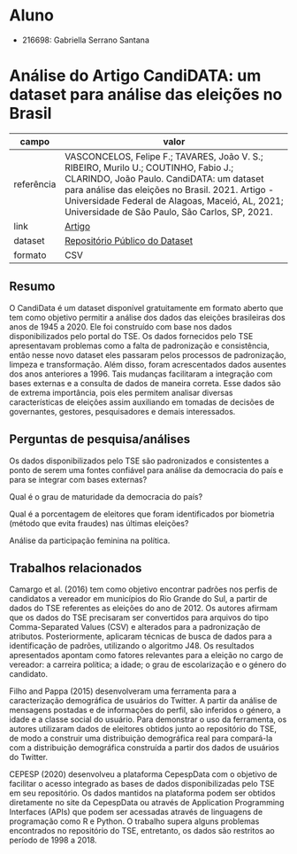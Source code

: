 # Aluno
* 216698: Gabriella Serrano Santana

# Análise do Artigo CandiDATA: um dataset para análise das eleições no Brasil

| campo | valor |
|------------|----------------------------------------|
| referência | VASCONCELOS, Felipe F.; TAVARES, João V. S.; RIBEIRO, Murilo U.; COUTINHO,  Fabio J.; CLARINDO, João Paulo. CandiDATA: um dataset para análise das eleições no Brasil. 2021. Artigo - Universidade Federal de Alagoas, Maceió, AL, 2021; Universidade de São Paulo, São Carlos, SP, 2021. |
| link       | [Artigo](https://drive.google.com/file/d/10hh-MLRk9omaGwdormsXwQa7O7XHXFhT/view) |
| dataset | [Repositório Público do Dataset](https://github.com/felipeVsc/CandiDATA) |
| formato | CSV |

## Resumo

O CandiData é um dataset disponível gratuitamente em formato aberto que tem como objetivo permitir a análise dos dados das eleições brasileiras dos anos de 1945 a 2020. Ele foi construído  com base nos dados disponibilizados pelo portal do TSE. Os dados fornecidos pelo TSE apresentavam problemas como a falta de padronização e consistência, então nesse novo dataset eles passaram pelos processos de padronização, limpeza e transformação. Além disso, foram acrescentados dados ausentes dos anos anteriores a 1996. Tais mudanças facilitaram a integração com bases externas e a consulta de dados de maneira correta.
Esse dados são de extrema importância, pois eles permitem analisar diversas características de eleições assim auxiliando em tomadas de decisões de governantes, gestores, pesquisadores e demais interessados.

## Perguntas de pesquisa/análises

Os dados disponibilizados pelo TSE são padronizados e consistentes a ponto de serem uma fontes confiável para análise da democracia do país e para se integrar com bases externas?

Qual é o grau de maturidade da democracia do país?

Qual é a porcentagem de eleitores que foram identificados por biometria (método que evita fraudes) nas últimas eleições?

Análise da participação feminina na política.

## Trabalhos relacionados

Camargo et al. (2016) tem como objetivo encontrar padrões nos perfis de candidatos a vereador em municípios do Rio Grande do Sul, a partir de dados do TSE referentes as eleições do ano de 2012. Os autores afirmam que os dados do TSE precisaram ser convertidos para arquivos do tipo Comma-Separated Values (CSV) e alterados para a padronização de atributos. Posteriormente, aplicaram técnicas de busca de dados para a identificação de padrões, utilizando o algoritmo J48. Os resultados apresentados apontam como fatores relevantes para a eleição no cargo de vereador: a carreira política; a idade; o grau de escolarização e o género do candidato.

Filho and Pappa (2015) desenvolveram uma ferramenta para a caracterização demográfica de usuários do Twitter. A partir da análise de mensagens postadas e de informações do perfil, são inferidos o género, a idade e a classe social do usuário. Para demonstrar o uso da ferramenta, os autores utilizaram dados de eleitores obtidos junto ao repositório do TSE, de modo a construir uma distribuição demográfica real para compará-la com a distribuição demográfica construída a partir dos dados de usuários do Twitter.

CEPESP (2020) desenvolveu a plataforma CepespData com o objetivo de facilitar o acesso integrado as bases de dados disponibilizadas pelo TSE em seu repositório. Os dados mantidos na plataforma podem ser obtidos diretamente no site da CepespData ou através de Application Programming Interfaces (APIs) que podem ser acessadas através de linguagens de programação como R e Python. O trabalho supera alguns problemas encontrados no repositório do TSE, entretanto, os dados são restritos ao período de 1998 a 2018.
